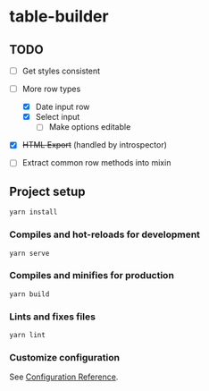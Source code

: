 # table-builder

## TODO

- [ ] Get styles consistent
- [ ] More row types
    - [x] Date input row
    - [x] Select input
        - [ ] Make options editable
- [x] ~~HTML Export~~ (handled by introspector)
- [ ] Extract common row methods into mixin


## Project setup
```
yarn install
```

### Compiles and hot-reloads for development
```
yarn serve
```

### Compiles and minifies for production
```
yarn build
```

### Lints and fixes files
```
yarn lint
```

### Customize configuration
See [Configuration Reference](https://cli.vuejs.org/config/).
